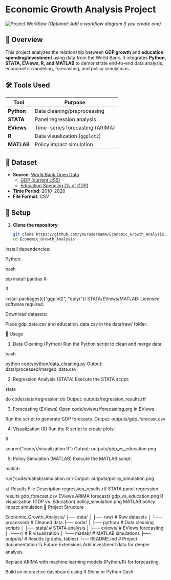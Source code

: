 # Economic Growth Analysis Project

![Project Workflow](outputs/workflow_diagram.png) *(Optional: Add a workflow diagram if you create one)*

## 📌 Overview
This project analyzes the relationship between **GDP growth** and **education spending/investment** using data from the World Bank. It integrates **Python, STATA, EViews, R, and MATLAB** to demonstrate end-to-end data analysis, econometric modeling, forecasting, and policy simulations.

## 🛠️ Tools Used
| Tool       | Purpose                          |
|------------|----------------------------------|
| **Python** | Data cleaning/preprocessing      |
| **STATA**  | Panel regression analysis        |
| **EViews** | Time-series forecasting (ARIMA)  |
| **R**      | Data visualization (`ggplot2`)   |
| **MATLAB** | Policy impact simulation         |

## 📂 Dataset
- **Source**: [World Bank Open Data](https://data.worldbank.org/)
  - [GDP (current US$)](https://data.worldbank.org/indicator/NY.GDP.MKTP.CD)
  - [Education Spending (% of GDP)](https://data.worldbank.org/indicator/SE.XPD.TOTL.GD.ZS)
- **Time Period**: 2010–2020
- **File Format**: CSV

## 🚀 Setup
1. **Clone the repository**:
   ```bash
   git clone https://github.com/yourusername/Economic_Growth_Analysis.git
   cd Economic_Growth_Analysis

Install dependencies:

Python:

bash

pip install pandas
R:

R

install.packages(c("ggplot2", "dplyr"))
STATA/EViews/MATLAB: Licensed software required.

Download datasets:

Place gdp_data.csv and education_data.csv in the data/raw/ folder.

🧮 Usage
1. Data Cleaning (Python)
Run the Python script to clean and merge data:

bash

python code/python/data_cleaning.py
Output: data/processed/merged_data.csv

2. Regression Analysis (STATA)
Execute the STATA script:

stata

do code/stata/regression.do
Output: outputs/regression_results.rtf

3. Forecasting (EViews)
Open code/eviews/forecasting.prg in EViews.

Run the script to generate GDP forecasts.
Output: outputs/gdp_forecast.csv

4. Visualization (R)
Run the R script to create plots:

R

source("code/r/visualization.R")
Output: outputs/gdp_vs_education.png

5. Policy Simulation (MATLAB)
Execute the MATLAB script:

matlab

run('code/matlab/simulation.m')
Output: outputs/policy_simulation.png

📊 Results
File	Description
regression_results.rtf	STATA panel regression results
gdp_forecast.csv	EViews ARIMA forecasts
gdp_vs_education.png	R visualization (GDP vs. Education)
policy_simulation.png	MATLAB policy impact simulation
📂 Project Structure

Economic_Growth_Analysis/
├── data/
│   ├── raw/                   # Raw datasets
│   └── processed/             # Cleaned data
├── code/
│   ├── python/                # Data cleaning scripts
│   ├── stata/                 # STATA analysis
│   ├── eviews/                # EViews forecasting
│   ├── r/                     # R visualization
│   └── matlab/                # MATLAB simulations
├── outputs/                   # Results (graphs, tables)
└── README.md                  # Project documentation
🔍 Future Extensions
Add investment data for deeper analysis.

Replace ARIMA with machine learning models (Python/R) for forecasting.

Build an interactive dashboard using R Shiny or Python Dash.
